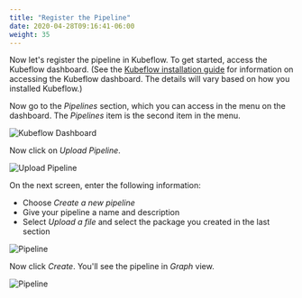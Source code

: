 ```yaml
---
title: "Register the Pipeline"
date: 2020-04-28T09:16:41-06:00
weight: 35
---
```


Now let's register the pipeline in Kubeflow.  To get started, access the Kubeflow dashboard.  (See the [Kubeflow installation guide](https://www.kubeflow.org/docs/aws/deploy/install-kubeflow/) for information on accessing the Kubeflow dashboard.  The details will vary based on how you installed Kubeflow.)

Now go to the _Pipelines_ section, which you can access in the menu on the dashboard.  The _Pipelines_ item is the second item in the menu.

![Kubeflow Dashboard](/images/pipeline/kfdash.png)

Now click on _Upload Pipeline_.  

![Upload Pipeline](/images/pipeline/kfupload.png)

On the next screen, enter the following information:

* Choose _Create a new pipeline_
* Give your pipeline a name and description
* Select _Upload a file_ and select the package you created in the last section

![Pipeline](/images/pipeline/pipeline.png)

Now click _Create_.  You'll see the pipeline in _Graph_ view.

![Pipeline](/images/pipeline/graph.png)
